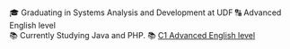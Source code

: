 🎓 Graduating in Systems Analysis and Development at UDF
🔠 Advanced English level  
📚 Currently Studying Java and PHP.
📚 [C1 Advanced English level](https://cert.efset.org/fZ46xL)
